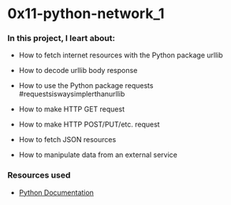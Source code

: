 # 0x11-python-network_1



### In this project, I leart about:

- How to fetch internet resources with the Python package urllib

- How to decode urllib body response

- How to use the Python package requests #requestsiswaysimplerthanurllib

- How to make HTTP GET request

- How to make HTTP POST/PUT/etc. request

- How to fetch JSON resources

- How to manipulate data from an external service



### Resources used

- [Python Documentation](https://docs.python.org/3/howto/urllib2.html)
